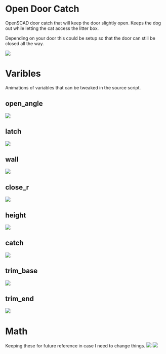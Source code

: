 # Open Door Catch
OpenSCAD door catch that will keep the door slightly open.  Keeps the dog out while letting the cat access the litter box. 

Depending on your door this could be setup so that the door can still be closed all the way.

![](pics/closing.gif)
# Varibles
Animations of variables that can be tweaked in the source script.
## open_angle
![](animations/output/open_angle_demo.gif)
## latch
![](animations/output/latch_demo.gif)
## wall
![](animations/output/wall_demo.gif)
## close_r
![](animations/output/close_r_demo.gif)
## height
![](animations/output/height_demo.gif)
## catch
![](animations/output/catch_demo.gif)
## trim_base
![](animations/output/trim_base_demo.gif)
## trim_end
![](animations/output/trim_end_demo.gif)
# Math
Keeping these for future reference in case I need to change things.
![](pics/math.png)
![](pics/math2.png)
